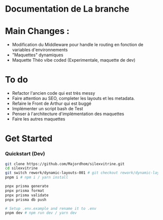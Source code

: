 # Documentation de La branche


# Main Changes :
- Modification du Middleware pour handle le routing en fonction de variables d'environnements
- "Maquettes" dynamiques 
- Maquette Théo vibe coded (Experimentale, maquette de dev)


# To do
- Refactor l'ancien code qui est très messy
- Faire attention au SEO, completer les layouts et les metadata.
- Refaire le Front de Arthur qui est buggé 
- Implémenter un script bash de Test
- Penser à l'architecture d'implémentation des maquettes
- Faire les autres maquettes

# Get Started

### Quickstart (Dev)
```bash
git clone https://github.com/Majordhom/silexvitrine.git
cd silexvitrine
git switch rework/dynamic-layouts-001 # git checkout rework/dynamic-layouts-001
pnpm i # npm i / yarn install

pnpx prisma generate
pnpx prisma format
pnpx prisma validate
pnpx prisma db push

# Setup .env.example and rename it to .env
pnpm dev # npm run dev / yarn dev

```


